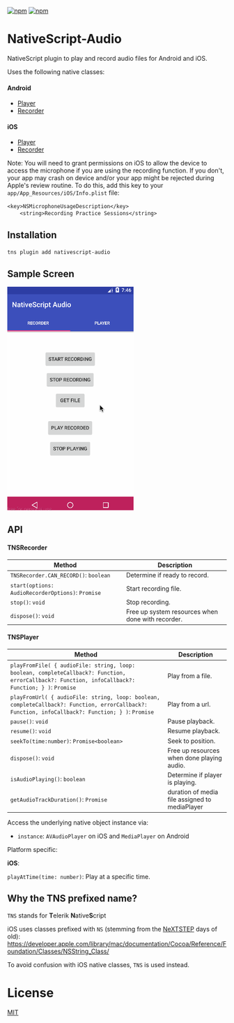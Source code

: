 [![npm](https://img.shields.io/npm/v/nativescript-audio.svg)](https://www.npmjs.com/package/nativescript-audio)
[![npm](https://img.shields.io/npm/dt/nativescript-audio.svg?label=npm%20downloads)](https://www.npmjs.com/package/nativescript-audio)

# NativeScript-Audio
NativeScript plugin to play and record audio files for Android and iOS.

Uses the following native classes:

#### Android

* [Player](http://developer.android.com/reference/android/media/MediaPlayer.html)
* [Recorder](http://developer.android.com/reference/android/media/MediaRecorder.html)

#### iOS

* [Player](https://developer.apple.com/library/ios/documentation/AVFoundation/Reference/AVAudioPlayerClassReference/)
* [Recorder](https://developer.apple.com/library/ios/documentation/AVFoundation/Reference/AVAudioRecorder_ClassReference/)

Note: You will need to grant permissions on iOS to allow the device to access the microphone if you are using the recording function. If you don't, your app may crash on device and/or your app might be rejected during Apple's review routine. To do this, add this key to your `app/App_Resources/iOS/Info.plist` file:

```
<key>NSMicrophoneUsageDescription</key>
	<string>Recording Practice Sessions</string>
```

## Installation
`tns plugin add nativescript-audio`

## Sample Screen

![AudioExample](screens/audiosample.gif)

## API

#### TNSRecorder

Method |  Description
-------- | ---------
`TNSRecorder.CAN_RECORD()`: `boolean` | Determine if ready to record.
`start(options: AudioRecorderOptions)`: `Promise` | Start recording file.
`stop()`: `void` | Stop recording.
`dispose()`: `void` | Free up system resources when done with recorder.

#### TNSPlayer

Method |  Description
-------- | ---------
`playFromFile( { audioFile: string, loop: boolean, completeCallback?: Function, errorCallback?: Function, infoCallback?: Function; } )`: `Promise` | Play from a file.
`playFromUrl( { audioFile: string, loop: boolean, completeCallback?: Function, errorCallback?: Function, infoCallback?: Function; } )`: `Promise` | Play from a url.
`pause()`: `void` | Pause playback.
`resume()`: `void` | Resume playback.
`seekTo(time:number)`: `Promise<boolean>` | Seek to position.
`dispose()`: `void` | Free up resources when done playing audio.
`isAudioPlaying()`: `boolean` | Determine if player is playing.
`getAudioTrackDuration()`: `Promise` | duration of media file assigned to mediaPlayer

Access the underlying native object instance via:

* `instance`: `AVAudioPlayer` on iOS and `MediaPlayer` on Android

Platform specific:

**iOS**:

`playAtTime(time: number)`: Play at a specific time.

## Why the TNS prefixed name?

`TNS` stands for **T**elerik **N**ative**S**cript

iOS uses classes prefixed with `NS` (stemming from the [NeXTSTEP](https://en.wikipedia.org/wiki/NeXTSTEP) days of old):
https://developer.apple.com/library/mac/documentation/Cocoa/Reference/Foundation/Classes/NSString_Class/

To avoid confusion with iOS native classes, `TNS` is used instead.

# License

[MIT](/LICENSE)

